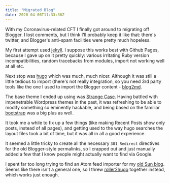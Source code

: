 ```yaml
---
title: "Migrated Blog"
date: 2020-04-06T11:33:36Z
---
```


With my Coronavirus-related CFT I finally got around to migrating off
Blogger. I lost comments, but I think I'll probably keep it like that:
there's twitter, and Blogger's anti-spam facilities were pretty much
hopeless.

My first attempt used [jekyll](https://jekyllrb.com). I
suppose this works best with Github Pages, because I gave up on it
pretty quickly: various irritating Ruby version incompatibilities,
random tracebacks from modules, import not working well at all etc.

Next stop was [hugo](https://gohugo.io/) which was much, much
nicer. Although it was still a little tedious to import (there's not
really integration, so you need 3rd party tools like the one I used
to import the Blogger content -
[blog2md](https://github.com/palaniraja/blog2md).

The base theme I ended up using was [Strange
Case](https://themes.gohugo.io/strange-case/). Having battled with
impenetrable Wordpress themes in the past, it was refreshing to be able
to modify something so eminently hackable, and being based on the
familiar [bootstrap](https://getbootstrap.com/) was a big plus as well.

It took me a while to fix up a few things (like making Recent Posts
show only posts, instead of all pages), and getting used to the way
hugo searches the layout files took a bit of time, but it was all in all
a good experience.

It seemed a little tricky to create all the necessary `301 Redirect`
directives for the old Blogger-style permalinks, so I crapped out and
just manually added a few that I know people might actually want to find
via Google.

I spent far too long trying to find an Atom feed importer for my [old
Sun blog](https://movementarian.org/blog/categories/old-sun-blog/).
Seems like there isn't a general one, so I threw
[roller2hugo](https://github.com/jlevon/roller2hugo) together instead,
which works just enough.
